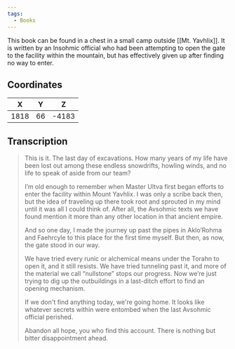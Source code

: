 ```yaml
---
tags:
  - Books
---
```


This book can be found in a chest in a small camp outside [[Mt. Yavhlix]]. It is written by an Insohmic official who had been attempting to open the gate to the facility within the mountain, but has effectively given up after finding no way to enter.

## Coordinates
| **X** | **Y** | **Z** |
| :---: | :---: | :---: |
| 1818  |  66   | -4183 |

## Transcription
> This is it. The last day of excavations. How many years of my life have been lost out among these endless snowdrifts, howling winds, and no life to speak of aside from our team?
>
> I’m old enough to remember when Master Ultva first began efforts to enter the facility within Mount Yavhlix. I was only a scribe back then, but the idea of traveling up there took root and sprouted in my mind until it was all I could think of. After all, the Avsohmic texts we have found mention it more than any other location in that ancient empire.
>
> And so one day, I made the journey up past the pipes in Aklo’Rohma and Faehrcyle to this place for the first time myself. But then, as now, the gate stood in our way.
>
> We have tried every runic or alchemical means under the Torahn to open it, and it still resists. We have tried tunneling past it, and more of the material we call “nullstone” stops our progress. Now we’re just trying to dig up the outbuildings in a last-ditch effort to find an opening mechanism.
>
> If we don't find anything today, we're going home. It looks like whatever secrets within were entombed when the last Avsohmic official perished.
>
> Abandon all hope, you who find this account. There is nothing but bitter disappointment ahead.

